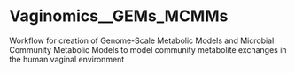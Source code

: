 # Vaginomics__GEMs_MCMMs
Workflow for creation of Genome-Scale Metabolic Models and Microbial Community Metabolic Models to model community metabolite exchanges in the human vaginal environment
